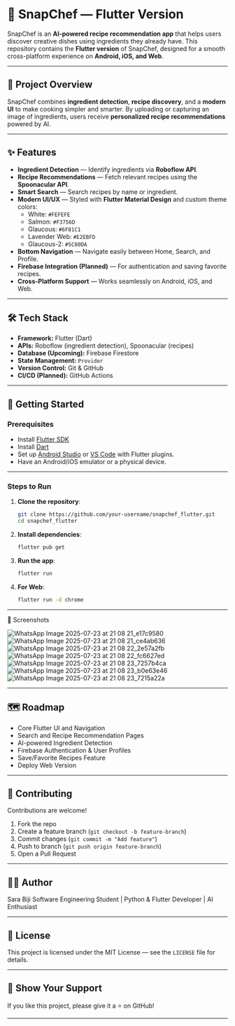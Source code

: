 # 🍳 SnapChef — Flutter Version

SnapChef is an **AI-powered recipe recommendation app** that helps users discover creative dishes using ingredients they already have. This repository contains the **Flutter version** of SnapChef, designed for a smooth cross-platform experience on **Android, iOS, and Web**.

-----

## 📖 Project Overview

SnapChef combines **ingredient detection**, **recipe discovery**, and a **modern UI** to make cooking simpler and smarter. By uploading or capturing an image of ingredients, users receive **personalized recipe recommendations** powered by AI.

-----

## ✨ Features

  * **Ingredient Detection** — Identify ingredients via **Roboflow API**.
  * **Recipe Recommendations** — Fetch relevant recipes using the **Spoonacular API**.
  * **Smart Search** — Search recipes by name or ingredient.
  * **Modern UI/UX** — Styled with **Flutter Material Design** and custom theme colors:
      * White: `#FEFEFE`
      * Salmon: `#F3756D`
      * Glaucous: `#6F81C1`
      * Lavender Web: `#E2EBFD`
      * Glaucous-2: `#5C80DA`
  * **Bottom Navigation** — Navigate easily between Home, Search, and Profile.
  * **Firebase Integration (Planned)** — For authentication and saving favorite recipes.
  * **Cross-Platform Support** — Works seamlessly on Android, iOS, and Web.

-----

## 🛠 Tech Stack

  * **Framework:** Flutter (Dart)
  * **APIs:** Roboflow (ingredient detection), Spoonacular (recipes)
  * **Database (Upcoming):** Firebase Firestore
  * **State Management:** `Provider`
  * **Version Control:** Git & GitHub
  * **CI/CD (Planned):** GitHub Actions

-----

## 🚀 Getting Started

### Prerequisites

  * Install [Flutter SDK](https://docs.flutter.dev/get-started/install)
  * Install [Dart](https://dart.dev/get-dart)
  * Set up [Android Studio](https://developer.android.com/studio) or [VS Code](https://code.visualstudio.com/) with Flutter plugins.
  * Have an Android/iOS emulator or a physical device.

-----

### Steps to Run

1.  **Clone the repository**:
    ```bash
    git clone https://github.com/your-username/snapchef_flutter.git
    cd snapchef_flutter
    ```
2.  **Install dependencies**:
    ```bash
    flutter pub get
    ```
3.  **Run the app**:
    ```bash
    flutter run
    ```
4.  **For Web**:
    ```bash
    flutter run -d chrome
    ```

-----

📸 Screenshots

![WhatsApp Image 2025-07-23 at 21 08 21_e17c9580](https://github.com/user-attachments/assets/79d218e0-8d5c-4f44-9368-38cc5ffa1eae)
![WhatsApp Image 2025-07-23 at 21 08 21_ce4ab636](https://github.com/user-attachments/assets/c0e1638a-14e5-40d1-be30-60b326c8e7d9)
![WhatsApp Image 2025-07-23 at 21 08 22_2e57a2fb](https://github.com/user-attachments/assets/fbdbc100-1cb2-4d33-920e-f5ca47c999cb)
![WhatsApp Image 2025-07-23 at 21 08 22_fc6627ed](https://github.com/user-attachments/assets/9e7b623b-855c-403a-bc0f-bd75a76716ae)
![WhatsApp Image 2025-07-23 at 21 08 23_7257b4ca](https://github.com/user-attachments/assets/20f62f8c-18ed-407d-aea8-993a2e6f9ca2)
![WhatsApp Image 2025-07-23 at 21 08 23_b0e63e46](https://github.com/user-attachments/assets/9256226b-9737-4f80-a5a6-638ad0adaa48)
![WhatsApp Image 2025-07-23 at 21 08 23_7215a22a](https://github.com/user-attachments/assets/be6dc52d-10ba-4e48-8a68-beecce10cd2f)

-----

## 🗺 Roadmap

  * Core Flutter UI and Navigation
  * Search and Recipe Recommendation Pages
  * AI-powered Ingredient Detection
  * Firebase Authentication & User Profiles
  * Save/Favorite Recipes Feature
  * Deploy Web Version

-----

## 🤝 Contributing

Contributions are welcome\!

1.  Fork the repo
2.  Create a feature branch (`git checkout -b feature-branch`)
3.  Commit changes (`git commit -m "Add feature"`)
4.  Push to branch (`git push origin feature-branch`)
5.  Open a Pull Request

-----

## 👨‍💻 Author

Sara Biji 
Software Engineering Student | Python & Flutter Developer | AI Enthusiast

-----

## 📜 License

This project is licensed under the MIT License — see the `LICENSE` file for details.

-----

## 🌟 Show Your Support

If you like this project, please give it a ⭐ on GitHub\!

-----
